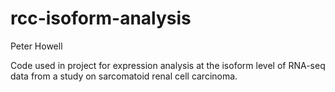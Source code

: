 # rcc-isoform-analysis

Peter Howell

Code used in project for expression analysis at the isoform level of RNA-seq
data from a study on sarcomatoid renal cell carcinoma.
